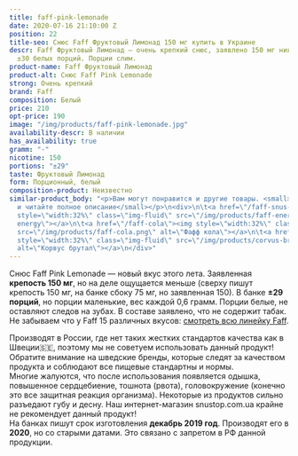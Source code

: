 ```yaml
---
title: faff-pink-lemonade
date: 2020-07-16 21:10:00 Z
position: 22
title-seo: Снюс Faff Фруктовый Лимонад 150 мг купить в Украине
descr: Faff Фруктовый Лимонад — очень крепкий снюс, заявлено 150 мг никотина. В банке
  ±30 белых порций. Порции слим.
product-name: Faff Фруктовый Лимонад
product-alt: Снюс Faff Pink Lemonade
strong: Очень крепкий
brand: Faff
composition: Белый
price: 210
opt-price: 190
image: "/img/products/faff-pink-lemonade.jpg"
availability-descr: В наличии
has_availability: true
gramm: "-"
nicotine: 150
portions: "±29"
taste: Фруктовый Лимонад
form: Порционный, белый
composition-product: Неизвестно
similar-product_body: "<p>Вам могут понравится и другие товары. <small>Жмите на картинки
  и читайте полное описание</small></p>\n<div>\n\t<a href=\"/faff-snus-energy\"><img
  style=\"width:32%\" class=\"img-fluid\" src=\"/img/products/faff-energy.png\" alt=\"faff
  energy\"></a>\n\t<a href=\"/faff-cola\"><img style=\"width:32%\" class=\"img-fluid\"
  src=\"/img/products/faff-cola.png\" alt=\"Фафф кола\"></a>\n\t<a href=\"/corvus-brutal\"><img
  style=\"width:32%\" class=\"img-fluid\" src=\"/img/products/corvus-brutal-snus.jpg\"
  alt=\"Корвус брутал\"></a>\n</div>"
---
```


Снюс Faff Pink Lemonade — новый вкус этого лета. Заявленная **крепость 150 мг**, но на деле ощущается меньше (сверху пишут крепость 150 мг, на банке сбоку 75 мг, но заявленная 150). В банке **±29 порций**, но порции маленькие, вес каждой 0,6 грамм. Порции белые, не оставляют следов на зубах. В составе заявлено, что не содержит табак.<br>
Не забываем что у Faff 15 различных вкусов: [смотреть всю линейку Faff](/faff).

Производят в России, где нет таких жестких стандартов качества как в Швеции🇸🇪, поэтому мы не советуем использовать данный продукт! Обратите внимание на шведские бренды, которые следят за качеством продукта и соблюдают все пищевые стандартны и нормы.<br>
Многие жалуются, что после использования появляется одышка, повышенное сердцебиение, тошнота (рвота), головокружение (конечно это все защитная реакция организма). Некоторые из продуктов сильно разъедают губу и десну. Наш интернет-магазин snustop.com.ua крайне не рекомендует данный продукт!<br>
На банках пишут срок изготовления **декабрь 2019 год**. Производят его в **2020**, но со старыми датами. Это связано с запретом в РФ данной продукции.